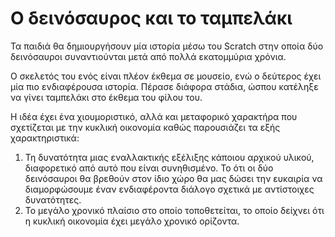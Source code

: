 # Ο δεινόσαυρος και το ταμπελάκι

Τα παιδιά θα δημιουργήσουν μία ιστορία μέσω του Scratch στην οποία δύο δεινόσαυροι συναντιούνται μετά από πολλά εκατομμύρια χρόνια.

Ο σκελετός του ενός είναι πλέον έκθεμα σε μουσείο, ενώ ο δεύτερος έχει μία πιο ενδιαφέρουσα ιστορία. Πέρασε διάφορα στάδια, ώσπου κατέληξε να γίνει ταμπελάκι στο έκθεμα του φίλου του.

Η ιδέα έχει ένα χιουμοριστικό, αλλά και μεταφορικό χαρακτήρα που σχετίζεται με την κυκλική οικονομία καθώς παρουσιάζει τα εξής χαρακτηριστικά:
1. Τη δυνατότητα μιας εναλλακτικής εξέλιξης κάποιου αρχικού υλικού, διαφορετικό από αυτό που είναι συνηθισμένο. Το ότι οι δύο δεινόσαυροι θα βρεθούν στον ίδιο χώρο θα μας δώσει την ευκαιρία να διαμορφώσουμε έναν ενδιαφέροντα διάλογο σχετικά με αντίστοιχες δυνατότητες.
2. Το μεγάλο χρονικό πλαίσιο στο οποίο τοποθετείται, το οποίο δείχνει ότι η κυκλική οικονομία έχει μεγάλο χρονικό ορίζοντα.
